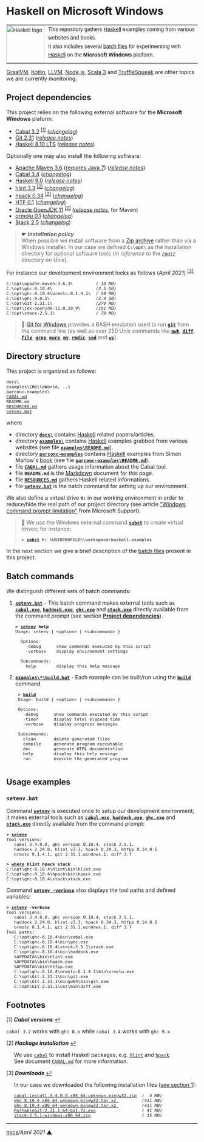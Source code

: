 # <span id="top">Haskell on Microsoft Windows</span>

<table style="font-family:Helvetica,Arial;font-size:14px;line-height:1.6;">
  <tr>
  <td style="border:0;padding:0 10px 0 0;min-width:100px;"><a href="https://www.haskell.org/" rel="external"><img style="border:0;" src="https://wiki.haskell.org/wikiupload/6/62/Double_lambda.png" width="100" alt="Haskell logo"/></a></td>
  <td style="border:0;padding:0;vertical-align:text-top;">This repository gathers <a href="https://www.haskell.org/" rel="external">Haskell</a> examples coming from various websites and books.<br/>
  It also includes several <a href="https://en.wikibooks.org/wiki/Windows_Batch_Scripting" rel="external">batch files</a> for experimenting with <a href="https://www.haskell.org/" rel="external">Haskell</a> on the <b>Microsoft Windows</b> platform.
  </td>
  </tr>
</table>

[GraalVM][graalvm_examples], [Kotlin][kotlin_examples], [LLVM][llvm_examples], [Node.js][nodejs_examples], [Scala 3][dotty_examples] and [TruffleSqueak][trufflesqueak_examples] are other topics we are currently monitoring.

## <span id="proj_deps">Project dependencies</span>

This project relies on the following external software for the **Microsoft Windows** plaform:

- [Cabal 3.2][cabal_downloads] <sup id="anchor_01">[[1]](#footnote_01)</sup> ([*changelog*][cabal_changelog])
- [Git 2.31][git_downloads] ([*release notes*][git_relnotes])
- [Haskell 8.10 LTS][haskell_lts_downloads] ([*release notes*][haskell_lts_relnotes])

Optionally one may also install the following software:

- [Apache Maven 3.6][apache_maven] ([requires Java 7][apache_maven_history])  ([*release notes*][apache_maven_relnotes])
- [Cabal 3.4][cabal_downloads] ([*changelog*][cabal_changelog])
- [Haskell 9.0][haskell_latest_downloads] ([*release notes*][haskell_latest_relnotes])
- [hlint 3.3][hlint_downloads] <sup id="anchor_02">[[2]](#footnote_02)</sup> ([*changelog*][hlint_changelog])
- [hpack 0.34][hpack_downloads] <sup id="anchor_02">[[2]](#footnote_02)</sup> ([*changelog*][hpack_changelog])
- [HTF 0.1][htf_downloads] ([*changelog*][htf_changelog])
- [Oracle OpenJDK 11][oracle_openjdk] <sup id="anchor_02">[[2]](#footnote_02)</sup> ([*release notes*][oracle_openjdk_relnotes], for Maven)
- [ormolu 0.1][ormolu_downloads] ([*changelog*][ormolu_changelog])
- [Stack 2.5][stack_downloads] ([*changelog*][stack_changelog])

> **&#9755;** ***Installation policy***<br/>
> When possible we install software from a [Zip archive][zip_archive] rather than via a Windows installer. In our case we defined **`C:\opt\`** as the installation directory for optional software tools (*in reference to* the [`/opt/`][unix_opt] directory on Unix).

For instance our development environment looks as follows (*April 2021*) <sup id="anchor_03">[[3]](#footnote_03)</sup>:

<pre style="font-size:80%;">
C:\opt\apache-maven-3.6.3\         <i>( 10 MB)</i>
C:\opt\ghc-8.10.4\                 <i>(2.5 GB)</i>
C:\opt\ghc-8.10.4\ormolu-0.1.4.1\  <i>( 58 MB)</i>
C:\opt\ghc-9.0.1\                  <i>(2.4 GB)</i>
C:\opt\Git-2.31.1\                 <i>(279 MB)</i>
C:\opt\jdk-openjdk-11.0.10_9\      <i>(181 MB)</i>
C:\opt\stack-2.5.1\                <i>( 70 MB)</i>
</pre>

<!--
> **:mag_right:** GHC features two backends: the default native code generator (option `-fasm`) and the LLVM (version 7) code generator (option `-fllvm`). The C code generator is deprecated since GHC 7.0.
-->

> **:mag_right:** [Git for Windows][git_downloads] provides a BASH emulation used to run [**`git`**][git_cli] from the command line (as well as over 250 Unix commands like [**`awk`**][man1_awk], [**`diff`**][man1_diff], [**`file`**][man1_file], [**`grep`**][man1_grep], [**`more`**][man1_more], [**`mv`**][man1_mv], [**`rmdir`**][man1_rmdir], [**`sed`**][man1_sed] and [**`wc`**][man1_wc]).

## <span id="structure">Directory structure</span>

This project is organized as follows:

<pre style="font-size:80%;">
docs\
examples\{HelloWorld, ..}
parconc-examples\
<a href="CABAL.md">CABAL.md</a>
README.md
<a href="RESOURCES.md">RESOURCES.md</a>
<a href="setenv.bat">setenv.bat</a>
</pre>

where

- directory [**`docs\`**](docs/) contains [Haskell] related papers/articles.
- directory [**`examples\`**](examples/) contains [Haskell] examples grabbed from various websites (see file [**`examples\README.md`**](examples/README.md)).
- directory [**`parconc-examples`**](parconc-examples/) contains [Haskell] examples from Simon Marlow's [book][book_parconc] (see file [**`parconc-examples\README.md`**](parconc-examples/README.md)).
- file [**`CABAL.md`**](CABAL.md) gathers usage information about the Cabal tool.
- file **`README.md`** is the [Markdown][github_markdown] document for this page.
- file [**`RESOURCES.md`**](RESOURCES.md) gathers Haskell related informations.
- file [**`setenv.bat`**](setenv.bat) is the batch command for setting up our environment.

<!--
> **:mag_right:** We use [VS Code][microsoft_vscode] with the extension [Markdown Preview Github Styling](https://marketplace.visualstudio.com/items?itemName=bierner.markdown-preview-github-styles) to edit our Markdown files (see article ["Mastering Markdown"](https://guides.github.com/features/mastering-markdown/) from [GitHub Guides][github_guides].
-->

We also define a virtual drive **`H:`** in our working environment in order to reduce/hide the real path of our project directory (see article ["Windows command prompt limitation"][windows_limitation] from Microsoft Support).
> **:mag_right:** We use the Windows external command [**`subst`**][windows_subst] to create virtual drives; for instance:
>
> <pre style="font-size:80%;">
> <b>&gt; <a href="https://docs.microsoft.com/en-us/windows-server/administration/windows-commands/subst">subst</a> H: %USERPROFILE%\workspace\haskell-examples</b>
> </pre>

In the next section we give a brief description of the [batch files][windows_batch_file] present in this project.

## <span id="commands">Batch commands</span>

We distinguish different sets of batch commands:

1. [**`setenv.bat`**](setenv.bat) - This batch command makes external tools such as [**`cabal.exe`**][cabal_userguide], [**`haddock.exe`**][haddock_userguide], [**`ghc.exe`**][ghc_userguide] and [**`stack.exe`**][stack_userguide] directly available from the command prompt (see section [**Project dependencies**](#proj_deps)).

   <pre style="font-size:80%;">
   <b>&gt; <a href="./setenv.bat">setenv</a> help</b>
   Usage: setenv { &lt;option&gt; | &lt;subcommand&gt; }
   &nbsp;
     Options:
       -debug      show commands executed by this script
       -verbose    display environment settings
   &nbsp;
     Subcommands:
       help        display this help message
   </pre>

2. [**`examples\*\build.bat`**](examples/Factorial/build.bat) - Each example can be built/run using the [**`build`**](examples/Factorial/build.bat) command.<br/>

    <pre style="font-size:80%;">
    <b>&gt; <a href="examples/Factorial/build.bat">build</a></b>
    Usage: build { &lt;option&gt; | &lt;subcommand&gt; }
    &nbsp;
    Options:
      -debug      show commands executed by this script
      -timer      display total elapsed time
      -verbose    display progress messages
    &nbsp;
    Subcommands:
      clean       delete generated files
      compile     generate program executable
      doc         generate HTML documentation
      help        display this help message
      run         execute the generated program
    </pre>

## <span id="usage">Usage examples</span>

### `setenv.bat`

Command [**`setenv`**](setenv.bat) is executed once to setup our development environment; it makes external tools such as [**`cabal.exe`**][cabal_userguide], [**`haddock.exe`**][haddock_userguide], [**`ghc.exe`**][ghc_userguide] and [**`stack.exe`**][stack_userguide] directly available from the command prompt:

<pre style="font-size:80%;">
<b>&gt; <a href="setenv.bat">setenv</a></b>
Tool versions:
   cabal 3.4.0.0, ghc version 8.10.4, stack 2.5.1,
   haddock 2.24.0, hlint v3.3, hpack 0.34.3, htfpp 0.14.0.6
   ormolu 0.1.4.1, git 2.31.1.windows.1, diff 3.7

<b>&gt; <a href="https://docs.microsoft.com/en-us/windows-server/administration/windows-commands/where_1">where</a> hlint hpack stack</b>
C:\opt\ghc-8.10.4\hlint\bin\hlint.exe
C:\opt\ghc-8.10.4\hpack\bin\hpack.exe
C:\opt\ghc-8.10.4\stack\stack.exe
</pre>

Command [**`setenv -verbose`**](setenv.bat) also displays the tool paths and defined variables:

<pre style="font-size:80%;">
<b>&gt; <a href="setenv.bat">setenv</a> -verbose</b>
Tool versions:
   cabal 3.4.0.0, ghc version 8.10.4, stack 2.5.1,
   haddock 2.24.0, hlint v3.3, hpack 0.34.3, htfpp 0.14.0.6
   ormolu 0.1.4.1, git 2.31.1.windows.1, diff 3.7
Tool paths:
   C:\opt\ghc-8.10.4\bin\cabal.exe
   C:\opt\ghc-8.10.4\bin\ghc.exe
   C:\opt\ghc-8.10.4\stack-2.5.1\stack.exe
   C:\opt\ghc-8.10.4\bin\haddock.exe
   %APPDATA%\bin\hlint.exe
   %APPDATA%\bin\hpack.exe
   %APPDATA%\bin\htfpp.exe
   C:\opt\ghc-8.10.4\ormolu-0.1.4.1\bin\ormolu.exe
   C:\opt\Git-2.31.1\bin\git.exe
   C:\opt\Git-2.31.1\mingw64\bin\git.exe
   C:\opt\Git-2.31.1\usr\bin\diff.exe
</pre>

## <span id="footnotes">Footnotes</span>

<span name="footnote_01">[1]</span> ***Cabal versions*** [↩](#anchor_01)

`cabal 3.2` works with `ghc 8.x` while `cabal 3.4` works with `ghc 9.x`.

<span name="footnote_02">[2]</span> ***Hackage installation*** [↩](#anchor_02)

<p style="margin:0 0 1em 20px;">
We use <a href="https://www.haskell.org/cabal/"><code>cabal</code></a> to install Haskell packages, e.g. <a href="https://hackage.haskell.org/package/hlint"><code>hlint</code></a> and  <a href="https://hackage.haskell.org/package/hpack"><code>hpack</code></a>.<br/>See  document <a href="CABAL.md"><code>CABAL.md</code></a> for more information.
</p>

<span name="footnote_03">[3]</span> ***Downloads*** [↩](#anchor_03)

<p style="margin:0 0 1em 20px;">
In our case we downloaded the following installation files (<a href="#proj_deps">see section 1</a>):
</p>
<pre style="margin:0 0 1em 20px; font-size:80%;">
<a href="https://www.haskell.org/cabal/download.html">cabal-install-3.4.0.0-x86_64-unknown-mingw32.zip</a>  <i>(  5 MB)</i>
<a href="https://downloads.haskell.org/ghc/8.10.4/">ghc-8.10.4-x86_64-unknown-mingw32.tar.xz </a>         <i>(411 MB)</i>
<a href="https://downloads.haskell.org/ghc/9.0.1/">ghc-8.10.4-x86_64-unknown-mingw32.tar.xz </a>         <i>(411 MB)</i>
<a href="https://git-scm.com/download/win">PortableGit-2.31.1-64-bit.7z.exe</a>                  <i>( 41 MB)</i>
<a href="https://github.com/commercialhaskell/stack/releases">stack-2.5.1-windows-x86_64.zip</a>                    <i>( 15 MB)</i>
</pre>

***

*[mics](https://lampwww.epfl.ch/~michelou/)/April 2021* [**&#9650;**](#top)
<span id="bottom">&nbsp;</span>

<!-- link refs -->

[apache_maven]: https://maven.apache.org/download.cgi
[apache_maven_cli]: https://maven.apache.org/ref/current/maven-embedder/cli.html
[apache_maven_history]: https://maven.apache.org/docs/history.html
[apache_maven_relnotes]: https://maven.apache.org/docs/3.6.3/release-notes.html
[book_parconc]: https://www.oreilly.com/library/view/parallel-and-concurrent/9781449335939/
[cabal_changelog]: https://hackage.haskell.org/package/Cabal/changelog
[cabal_downloads]: https://downloads.haskell.org/~cabal/
[cabal_userguide]: https://www.haskell.org/cabal/users-guide/
[dotty_examples]: https://github.com/michelou/dotty-examples
[ghc_userguide]: https://downloads.haskell.org/ghc/latest/docs/html/users_guide/using.html
[git_cli]: https://git-scm.com/docs/git
[git_downloads]: https://git-scm.com/download/win
[git_relnotes]: https://raw.githubusercontent.com/git/git/master/Documentation/RelNotes/2.31.1.txt
[github_markdown]: https://github.github.com/gfm/
[graalvm_examples]: https://github.com/michelou/graalvm-examples
[haddock_userguide]: https://www.haskell.org/haddock/doc/html/index.html
[haskell]: https://www.haskell.org
[haskell_lts_downloads]: https://downloads.haskell.org/ghc/8.10.4/
[haskell_lts_relnotes]: https://downloads.haskell.org/ghc/8.10.4/docs/html/users_guide/8.10.4-notes.html
[haskell_latest_downloads]: https://downloads.haskell.org/ghc/latest/
[haskell_latest_relnotes]: https://downloads.haskell.org/ghc/9.0.1/docs/html/users_guide/9.0.1-notes.html
[hlint_changelog]: https://hackage.haskell.org/package/hlint/changelog
[hlint_downloads]: https://hackage.haskell.org/package/hlint
[hpack_changelog]: https://hackage.haskell.org/package/hpack/changelog
[hpack_downloads]: https://hackage.haskell.org/package/hpack
[htf_changelog]: https://hackage.haskell.org/package/HTF-0.14.0.6/changelog
[htf_downloads]: https://hackage.haskell.org/package/HTF
[kotlin_examples]: https://github.com/michelou/kotlin-examples
[llvm_examples]: https://github.com/michelou/llvm-examples
[man1_awk]: https://www.linux.org/docs/man1/awk.html
[man1_diff]: https://www.linux.org/docs/man1/diff.html
[man1_file]: https://www.linux.org/docs/man1/file.html
[man1_grep]: https://www.linux.org/docs/man1/grep.html
[man1_more]: https://www.linux.org/docs/man1/more.html
[man1_mv]: https://www.linux.org/docs/man1/mv.html
[man1_rmdir]: https://www.linux.org/docs/man1/rmdir.html
[man1_sed]: https://www.linux.org/docs/man1/sed.html
[man1_wc]: https://www.linux.org/docs/man1/wc.html
[nodejs_examples]: https://github.com/michelou/nodejs-examples
[oracle_openjdk]: https://adoptopenjdk.net/?variant=openjdk11&jvmVariant=hotspot
<!-- also: https://github.com/AdoptOpenJDK/openjdk8-binaries/releases/tag/jdk8u252-b09 -->
[oracle_openjdk_relnotes]: https://mail.openjdk.java.net/pipermail/jdk-updates-dev/2020-October/004007.html
[ormolu_changelog]: https://hackage.haskell.org/package/ormolu-0.1.4.1/changelog
[ormolu_downloads]: https://hackage.haskell.org/package/ormolu
[stack_changelog]: https://docs.haskellstack.org/en/stable/ChangeLog/
[stack_downloads]: https://github.com/commercialhaskell/stack/releases
[stack_userguide]: https://docs.haskellstack.org/en/stable/GUIDE/
[trufflesqueak_examples]: https://github.com/michelou/trufflesqueak-examples
[unix_opt]: https://tldp.org/LDP/Linux-Filesystem-Hierarchy/html/opt.html
[windows_batch_file]: https://en.wikibooks.org/wiki/Windows_Batch_Scripting
[windows_limitation]: https://support.microsoft.com/en-gb/help/830473/command-prompt-cmd-exe-command-line-string-limitation
[windows_subst]: https://docs.microsoft.com/en-us/windows-server/administration/windows-commands/subst
[zip_archive]: https://www.howtogeek.com/178146/htg-explains-everything-you-need-to-know-about-zipped-files/
